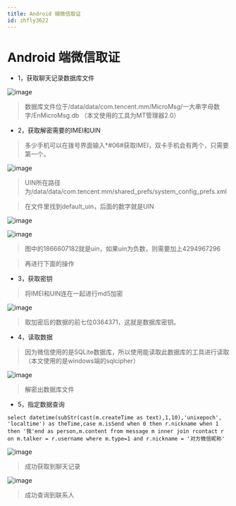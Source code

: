 ```yaml
---
title: Android 端微信取证
id: zhfly3622
---
```


# Android 端微信取证

*   1，获取聊天记录数据库文件

![image](../img/e3a55e212d2caa49aafdf21fb98cd306.png)

> 数据库文件位于/data/data/com.tencent.mm/MicroMsg/一大串字母数字/EnMicroMsg.db （本文使用的工具为MT管理器2.0）

*   2，获取解密需要的IMEI和UIN

> 多少手机可以在拨号界面输入*#06#获取IMEI，双卡手机会有两个，只需要第一个。

![image](../img/eff54e8e7bd47d3442c446a324dd4957.png)

> UIN所在路径为/data/data/com.tencent.mm/shared_prefs/system_config_prefs.xml

> 在文件里找到default_uin，后面的数字就是UIN

![image](../img/60e09e2cf1240900618d634b6b301d80.png)

![image](../img/d69c5362eaa6ad34e838bee7d638944b.png)

> 图中的1866607182就是uin，如果uin为负数，则需要加上4294967296

> 再进行下面的操作

*   3，获取密钥

> 将IMEI和UIN连在一起进行md5加密

![image](../img/a75bf639c00ea3e971a485c11bf8115b.png)

> 取加密后的数据的前七位0364371，这就是数据库密钥。

*   4，读取数据

> 因为微信使用的是SQLite数据库，所以使用能读取此数据库的工具进行读取（本文使用的是windows端的sqlcipher）

![image](../img/0f2ceedd63ccc2b69781a8d355e7b59d.png)

> 解密出数据库文件

*   5，指定数据查询

```
select datetime(subStr(cast(m.createTime as text),1,10),'unixepoch', 'localtime') as theTime,case m.isSend when 0 then r.nickname when 1 then '我'end as person,m.content from message m inner join rcontact r on m.talker = r.username where m.type=1 and r.nickname = '对方微信昵称' 
```

![image](../img/30044e97d60b9e3578df71f13f773108.png)

> 成功获取到聊天记录

![image](../img/0ab4819eddedc213f3f67702a33ab602.png)

> 成功查询到联系人